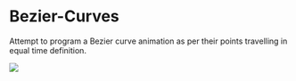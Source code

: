 # Bezier-Curves
Attempt to program a Bezier curve animation as per their points travelling in equal time definition.

![](https://github.com/JaskeeratSingh/Bezier-Curves/giff.gif)
